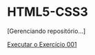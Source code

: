 # HTML5-CSS3
 
[Gerenciando repositório...]

<a href="https://luansantosoliveira.github.io/html-css/exercicios/ex001/index.html">Executar o Exercício 001<a>
